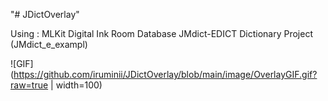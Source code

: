 "# JDictOverlay" 

Using :
MLKit Digital Ink
Room Database
JMdict-EDICT Dictionary Project (JMdict_e_exampl)

![GIF](https://github.com/iruminii/JDictOverlay/blob/main/image/OverlayGIF.gif?raw=true | width=100) 
